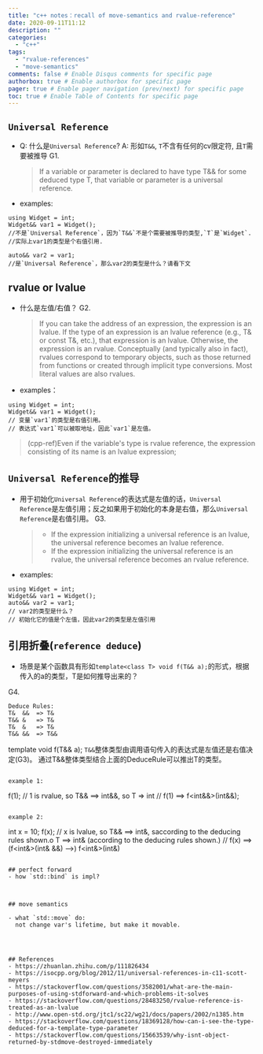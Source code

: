 ```yaml
---
title: "c++ notes：recall of move-semantics and rvalue-reference"
date: 2020-09-11T11:12
description: ""
categories:
  - "c++"
tags:
  - "rvalue-references"
  - "move-semantics"
comments: false # Enable Disqus comments for specific page
authorbox: true # Enable authorbox for specific page
pager: true # Enable pager navigation (prev/next) for specific page
toc: true # Enable Table of Contents for specific page
---
```


## `Universal Reference`
- Q: 什么是`Universal Reference`?
  A: 形如`T&&`, `T`不含有任何的cv限定符, 且`T`需要被推导
  G1.
  >If a variable or parameter is declared to have type T&& for some deduced type T, that variable or parameter is a universal reference.

- examples:
```
using Widget = int;
Widget&& var1 = Widget(); 
//不是`Universal Reference`，因为`T&&`不是个需要被推导的类型,`T`是`Widget`.
//实际上var1的类型是个右值引用.

auto&& var2 = var1;
//是`Universal Reference`，那么var2的类型是什么？请看下文
```


## rvalue or lvalue

- 什么是左值/右值？
  G2.
  > If you can take the address of an expression, the expression is an lvalue.
  > If the type of an expression is an lvalue reference (e.g., T& or const T&, etc.), that expression is an lvalue. 
  > Otherwise, the expression is an rvalue.  Conceptually (and typically also in fact), rvalues correspond to temporary objects, such as those returned from functions or created through implicit type conversions. Most literal values are also rvalues.
- examples：
```
using Widget = int;
Widget&& var1 = Widget();
// 变量`var1`的类型是右值引用。
// 表达式`var1`可以被取地址，因此`var1`是左值。
```

> (cpp-ref)Even if the variable's type is rvalue reference, the expression consisting of its name is an lvalue expression;


## `Universal Reference`的推导
- 用于初始化`Universal Reference`的表达式是左值的话，`Universal Reference`是左值引用；反之如果用于初始化的本身是右值，那么`Universal Reference`是右值引用。
  G3.
  > - If the expression initializing a universal reference is an lvalue, the universal reference becomes an lvalue reference.
  > - If the expression initializing the universal reference is an rvalue, the universal reference becomes an rvalue reference.

- examples:
```
using Widget = int;
Widget&& var1 = Widget();
auto&& var2 = var1;
// var2的类型是什么？
// 初始化它的值是个左值，因此var2的类型是左值引用
```

## 引用折叠(`reference deduce`)
- 场景是某个函数具有形如`template<class T> void f(T&& a);`的形式，根据传入的a的类型，T是如何推导出来的？

G4.
```
Deduce Rules:
T&  &&  => T& 
T&& &   => T&
T&  &   => T&
T&& &&  => T&&
```
template<class T>
void f(T&& a);
`T&&`整体类型由调用语句传入的表达式是左值还是右值决定(G3)。
通过T&&整体类型结合上面的DeduceRule可以推出T的类型。
```

example 1:
```
f(1); // 1 is rvalue, so T&& ==> int&&, so T => int
      // f(1) ==> f<int&&>(int&&);
```

example 2:
```
int x = 10;
f(x); // x is lvalue, so T&& ==> int&, saccording to the deducing rules shown.o T ==> int& (according to the deducing rules shown.)
      // f(x) ==> (f<int&>(int& &&) -->) f<int&>(int&)
```

## perfect forward
- how `std::bind` is impl?



## move semantics

- what `std::move` do:
  not change var's lifetime, but make it movable.




## References
- https://zhuanlan.zhihu.com/p/111826434
- https://isocpp.org/blog/2012/11/universal-references-in-c11-scott-meyers
- https://stackoverflow.com/questions/3582001/what-are-the-main-purposes-of-using-stdforward-and-which-problems-it-solves
- https://stackoverflow.com/questions/28483250/rvalue-reference-is-treated-as-an-lvalue
- http://www.open-std.org/jtc1/sc22/wg21/docs/papers/2002/n1385.htm
- https://stackoverflow.com/questions/18369128/how-can-i-see-the-type-deduced-for-a-template-type-parameter
- https://stackoverflow.com/questions/15663539/why-isnt-object-returned-by-stdmove-destroyed-immediately

